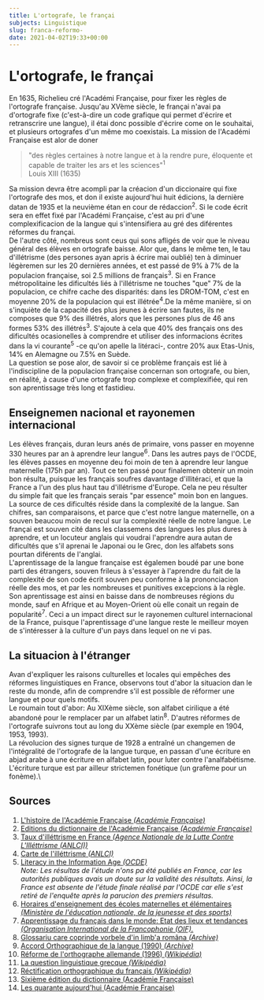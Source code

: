 ```yaml
---
title: L'ortografe, le françai
subjects: Linguistique
slug: franca-reformo-
date: 2021-04-02T19:33+00:00
---
```

# L'ortografe, le françai

En 1635, Richelieu cré l'Académi Française, pour fixer les règles de l'ortografe française. Jusqu'au XVème siècle, le françai n'avai pa d'ortografe fixe (c'est-à-dire un code grafique qui permet d'écrire et retranscrire une langue), il étai donc possible d'écrire come on le souhaitai, et plusieurs ortografes d'un même mo coexistais. La mission de l'Académi Française est alor de doner
> "des règles certaines à notre langue et à la rendre pure, éloquente et capable de traiter les ars et les sciences"<sup>1</sup>\
> Louis XIII (1635)

Sa mission devra être acompli par la créacion d'un diccionaire qui fixe l'ortografe des mos, et don il existe aujourd'hui huit édicions, la dernière datan de 1935 et la neuvième étan en cour de rédaccion<sup>2</sup>. Si le code écrit sera en effet fixé par l'Académi Française, c'est au pri d'une complexificacion de la langue qui s'intensifiera au gré des diférentes réformes du françai.\
De l'autre côté, nombreus sont ceus qui sons afligés de voir que le niveau général des élèves en ortografe baisse. Alor que, dans le même ten, le tau d'illétrisme (des persones ayan apris à écrire mai oublié) ten à diminuer légèremen sur les 20 dernières années, et est passé de 9% à 7% de la populacion française, soi 2.5 millions de français<sup>3</sup>. Si en France métropolitaine les dificultés liés à l'illétrisme ne touches "que" 7% de la populacion, ce chifre cache des disparités: dans les DROM-TOM, c'est en moyenne 20% de la populacion qui est illétrée<sup>4</sup>.De la même manière, si on s'inquiète de la capacité des plus jeunes à écrire san fautes, ils ne composes que 9% des illétrés, alors que les persones plus de 46 ans formes 53% des illétrés<sup>3</sup>. S'ajoute à cela que 40% des français ons des dificultés ocasionelles à comprendre et utiliser des informacions écrites dans la vi courante<sup>5</sup> -ce qu'on apelle la litéraci-, contre 20% aux Etas-Unis, 14% en Alemagne ou 7.5% en Suède.\
La question se pose alor, de savoir si ce problème français est lié à l'indiscipline de la populacion française concernan son ortografe, ou bien, en réalité, à cause d'une ortografe trop complexe et complexifiée, qui ren son aprentissage très long et fastidieu.

## Enseignemen nacional et rayonemen internacional

Les élèves français, duran leurs anés de primaire, vons passer en moyenne 330 heures par an à aprendre leur langue<sup>6</sup>. Dans les autres pays de l'OCDE, les élèves passes en moyenne deu foi moin de ten à aprendre leur langue maternelle (175h par an). Tout ce ten passé pour finalemen obtenir un moin bon résulta, puisque les français soufres davantage d'illitéraci, et que la France a l'un des plus haut tau d'illétrisme d'Europe. Cela ne peu résulter du simple fait que les français serais "par essence" moin bon en langues. La source de ces dificultés réside dans la complexité de la langue. San chifres, san comparaisons, et parce que c'est notre langue maternelle, on a souven beaucou moin de recul sur la complexité réelle de notre langue. Le françai est souven cité dans les classemens des langues les plus dures à aprendre, et un locuteur anglais qui voudrai l'aprendre aura autan de dificultés que s'il aprenai le Japonai ou le Grec, don les alfabets sons pourtan diférents de l'anglai.\
L'aprentissage de la langue française est égalemen boudé par une bone parti des étrangers, souven frileus à s'essayer à l'aprendre du fait de la complexité de son code écrit souven peu conforme à la prononciacion réelle des mos, et par les nombreuses et punitives excepcions à la règle. Son aprentissage est ainsi en baisse dans de nombreuses régions du monde, sauf en Afrique et au Moyen-Orient où elle conait un regain de popularité<sup>7</sup>. Ceci a un impact direct sur le rayonemen culturel internacional de la France, puisque l'aprentissage d'une langue reste le meilleur moyen de s'intéresser à la culture d'un pays dans lequel on ne vi pas.

## La situacion à l'étranger

Avan d'expliquer les raisons culturelles et locales qui empêches des réformes linguistiques en France, observons tout d'abor la situacion dan le reste du monde, afin de comprendre s'il est possible de réformer une langue et pour quels motifs.\
Le roumain tout d'abor: Au XIXème siècle, son alfabet cirilique a été abandoné pour le remplacer par un alfabet latin<sup>8</sup>. D'autres réformes de l'ortografe suivrons tout au long du XXème siècle (par exemple en 1904, 1953, 1993).\
La révolucion des signes turque de 1928 a entraîné un changemen de l'intégralité de l'ortografe de la langue turque, en passan d'une écriture en abjad arabe à une écriture en alfabet latin, pour luter contre l'analfabétisme. L'écriture turque est par ailleur strictemen fonétique (un grafème pour un fonème).\

## Sources
1. [L'histoire de l'Académie Française *(Académie Française)*](http://www.academie-francaise.fr/linstitution/lhistoire)
2. [Editions du dictionnaire de l'Académie Française *(Académie Française)*](http://www.academie-francaise.fr/le-dictionnaire/la-9e-edition)
3. [ Taux d'illéttrisme en France *(Agence Nationale de la Lutte Contre L'Illéttrisme (ANLCI))*](http://www.anlci.gouv.fr/Illettrisme/Les-chiffres/Niveau-national)
4. [Carte de l'illéttrisme *(ANLCI)*](http://www.anlci.gouv.fr/En-region)
5. [ Literacy in the Information Age *(OCDE)*](https://www.oecd.org/education/skills-beyond-school/41529765.pdf)\
*Note: Les résultas de l'étude n'ons pa été publiés en France, car les autorités publiques avais un doute sur la validité des résultats. Ainsi, la France est absente de l'étude finale réalisé par l'OCDE car elle s'est retiré de l'enquête après la parucion des premiers résultas.*
6. [Horaires d'enseignement des écoles maternelles et élémentaires *(Ministère de l'éducation nationale, de la jeunesse et des sports)*](https://www.education.gouv.fr/bo/15/Hebdo44/MENE1526553A.htm) 
7. [Apprentissage du français dans le monde: Etat des lieux et tendances *(Organisation International de la Francophonie (OIF).*](http://observatoire.francophonie.org/wp-content/uploads/2018/11/Apprentissage-Etat-des-lieux-tendances.pdf)
8. [Glossariu care coprinde vorbele d'in limb'a româna *(Archive)*](https://archive.org/details/glossariucareco00massgoog)
9. [Accord Orthographique de la langue (1990) *(Archive)*](http://download.uol.com.br/educacao/UOL_Educacao_Integra_do_Acordo_Ortografico.pdf)
10. [Réforme de l'orthographe allemande (1996) *(Wikipédia)*](https://fr.wikipedia.org/wiki/R%C3%A9forme_de_l%27orthographe_allemande_de_1996)
11. [La question linguistique grecque *(Wikipédia)*](https://fr.wikipedia.org/wiki/Question_linguistique_grecque)
12. [Réctification orthographique du français *(Wikipédia)*](https://fr.wikipedia.org/wiki/Rectifications_orthographiques_du_fran%C3%A7ais_en_1990#Modifications_apport%C3%A9es)
13. [Sixième édition du dictionnaire (Académie Française)](http://www.academie-francaise.fr/le-dictionnaire-les-neuf-prefaces/sixieme-preface)
14. [Les quarante aujourd'hui (Académie Française)](http://www.academie-francaise.fr/les-immortels/les-quarante-aujourdhui)